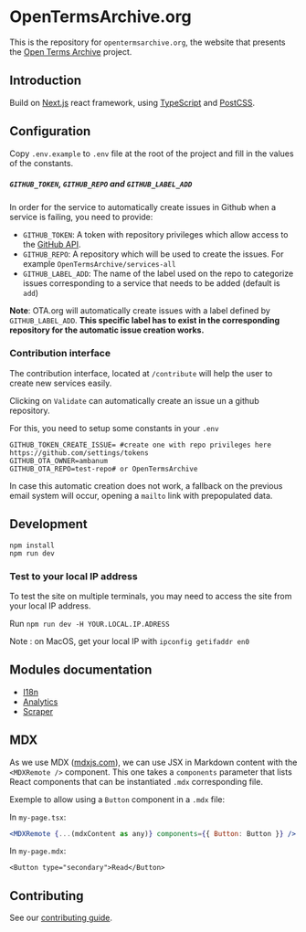# OpenTermsArchive.org

This is the repository for `opentermsarchive.org`, the website that presents the [Open Terms Archive](https://github.com/ambanum/OpenTermsArchive) project.

## Introduction

Build on [Next.js](https://nextjs.org) react framework, using [TypeScript](https://www.typescriptlang.org/) and [PostCSS](https://postcss.org/).

## Configuration

Copy `.env.example` to `.env` file at the root of the project and fill in the values of the constants.

##### `GITHUB_TOKEN`, `GITHUB_REPO` and `GITHUB_LABEL_ADD`

In order for the service to automatically create issues in Github when a service is failing, you need to provide:

- `GITHUB_TOKEN`: A token with repository privileges which allow access to the [GitHub API](https://github.com/settings/tokens).
- `GITHUB_REPO`: A repository which will be used to create the issues. For example `OpenTermsArchive/services-all`
- `GITHUB_LABEL_ADD`: The name of the label used on the repo to categorize issues corresponding to a service that needs to be added (default is `add`)

**Note**: OTA.org will automatically create issues with a label defined by `GITHUB_LABEL_ADD`. **This specific label has to exist in the corresponding repository for the automatic issue creation works.**

### Contribution interface

The contribution interface, located at `/contribute` will help the user to create new services easily.

Clicking on `Validate` can automatically create an issue un a github repository.

For this, you need to setup some constants in your `.env`

```
GITHUB_TOKEN_CREATE_ISSUE= #create one with repo privileges here https://github.com/settings/tokens
GITHUB_OTA_OWNER=ambanum
GITHUB_OTA_REPO=test-repo# or OpenTermsArchive
```

In case this automatic creation does not work, a fallback on the previous email system will occur, opening a `mailto` link with prepopulated data.

## Development

```
npm install
npm run dev
```

### Test to your local IP address

To test the site on multiple terminals, you may need to access the site from your local IP address.

Run `npm run dev -H YOUR.LOCAL.IP.ADRESS`

Note : on MacOS, get your local IP with `ipconfig getifaddr en0`

## Modules documentation

- [I18n](./src/modules/I18n/README.md)
- [Analytics](./src/modules/Analytics/README.md)
- [Scraper](./src/modules/Scraper/README.md)

## MDX

As we use MDX ([mdxjs.com](https://mdxjs.com/)), we can use JSX in Markdown content with the `<MDXRemote />` component. This one takes a `components` parameter that lists React components that can be instantiated `.mdx` corresponding file.

Exemple to allow using a `Button` component in a `.mdx` file:

In `my-page.tsx`:

```jsx
<MDXRemote {...(mdxContent as any)} components={{ Button: Button }} />
```

In `my-page.mdx`:

```mdx
<Button type="secondary">Read</Button>
```

## Contributing

See our [contributing guide](CONTRIBUTING.md).
